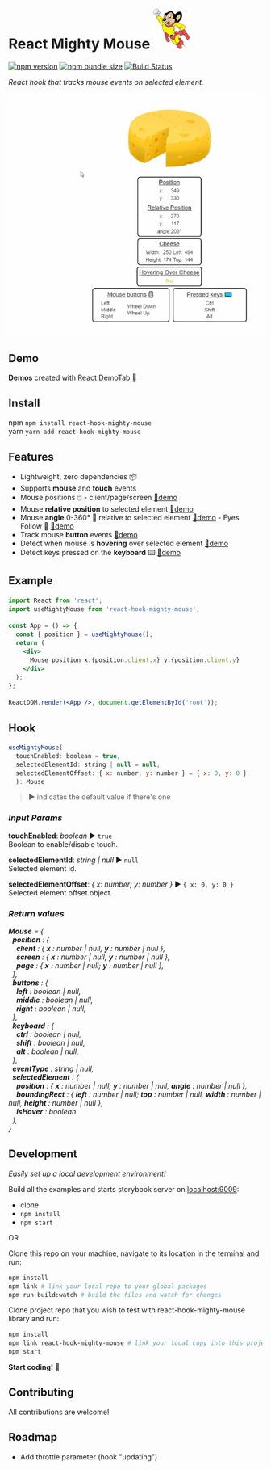 # React Mighty Mouse ![Mighty Mouse](mighty-mouse.png)

[![npm version][npm-badge]][npm-url]
[![npm bundle size][size-badge]][npm-url]
[![Build Status][build-badge]][build-url]

_React hook that tracks mouse events on selected element._

![](demo.gif)

## Demo

**[Demos](https://mkosir.github.io/react-hook-mighty-mouse)** created with [React DemoTab 📑](https://github.com/mkosir/react-demo-tab)

## Install

npm `npm install react-hook-mighty-mouse`  
yarn `yarn add react-hook-mighty-mouse`

## Features

- Lightweight, zero dependencies 📦
- Supports **mouse** and **touch** events
- Mouse positions 🖱️ - client/page/screen [🔗demo](https://mkosir.github.io/react-hook-mighty-mouse/?path=/story/react-mighty-mouse--positions)
- Mouse **relative position** to selected element [🔗demo](https://mkosir.github.io/react-hook-mighty-mouse/?path=/story/react-mighty-mouse--relative-position)
- Mouse **angle** 0-360° 📐 relative to selected element [🔗demo](https://mkosir.github.io/react-hook-mighty-mouse/?path=/story/react-mighty-mouse--mouse-angle) - Eyes Follow 👀 [🔗demo](https://mkosir.github.io/react-hook-mighty-mouse/?path=/story/react-mighty-mouse--eyes-follow)
- Track mouse **button** events [🔗demo](https://mkosir.github.io/react-hook-mighty-mouse/?path=/story/react-mighty-mouse--mouse-buttons)
- Detect when mouse is **hovering** over selected element [🔗demo](https://mkosir.github.io/react-hook-mighty-mouse/?path=/story/react-mighty-mouse--mouse-over-selected-element)
- Detect keys pressed on the **keyboard** ⌨️ [🔗demo](https://mkosir.github.io/react-hook-mighty-mouse/?path=/story/react-mighty-mouse--keyboard)

## Example

```jsx
import React from 'react';
import useMightyMouse from 'react-hook-mighty-mouse';

const App = () => {
  const { position } = useMightyMouse();
  return (
    <div>
      Mouse position x:{position.client.x} y:{position.client.y}
    </div>
  );
};

ReactDOM.render(<App />, document.getElementById('root'));
```

## Hook

```js
useMightyMouse(
  touchEnabled: boolean = true,
  selectedElementId: string | null = null,
  selectedElementOffset: { x: number; y: number } = { x: 0, y: 0 }
  ): Mouse
```

> ▶︎ indicates the default value if there's one

### _Input Params_

**touchEnabled**: _boolean_ ▶︎ `true`  
Boolean to enable/disable touch.

**selectedElementId**: _string | null_ ▶︎ `null`  
Selected element id.

**selectedElementOffset**: _{ x: number; y: number }_ ▶︎ `{ x: 0, y: 0 }`  
Selected element offset object.

### _Return values_

_**Mouse** = {  
&nbsp;&nbsp;**position** : {  
&nbsp;&nbsp;&nbsp;&nbsp;**client** : { **x** : number | null, **y** : number | null },  
&nbsp;&nbsp;&nbsp;&nbsp;**screen** : { **x** : number | null; **y** : number | null },  
&nbsp;&nbsp;&nbsp;&nbsp;**page** : { **x** : number | null; **y** : number | null },  
&nbsp;&nbsp;},  
&nbsp;&nbsp;**buttons** : {  
&nbsp;&nbsp;&nbsp;&nbsp;**left** : boolean | null,  
&nbsp;&nbsp;&nbsp;&nbsp;**middle** : boolean | null,  
&nbsp;&nbsp;&nbsp;&nbsp;**right** : boolean | null,  
&nbsp;&nbsp;},  
&nbsp;&nbsp;**keyboard** : {  
&nbsp;&nbsp;&nbsp;&nbsp;**ctrl** : boolean | null,  
&nbsp;&nbsp;&nbsp;&nbsp;**shift** : boolean | null,  
&nbsp;&nbsp;&nbsp;&nbsp;**alt** : boolean | null,  
&nbsp;&nbsp;},  
&nbsp;&nbsp;**eventType** : string | null,  
&nbsp;&nbsp;**selectedElement** : {  
&nbsp;&nbsp;&nbsp;&nbsp;**position** : { **x** : number | null; **y** : number | null, **angle** : number | null },  
&nbsp;&nbsp;&nbsp;&nbsp;**boundingRect** : { **left** : number | null; **top** : number | null, **width** : number | null, **height** : number | null },  
&nbsp;&nbsp;&nbsp;&nbsp;**isHover** : boolean  
&nbsp;&nbsp;},  
}_

## Development

_Easily set up a local development environment!_

Build all the examples and starts storybook server on [localhost:9009](http://localhost:9009):

- clone
- `npm install`
- `npm start`

OR

Clone this repo on your machine, navigate to its location in the terminal and run:

```bash
npm install
npm link # link your local repo to your global packages
npm run build:watch # build the files and watch for changes
```

Clone project repo that you wish to test with react-hook-mighty-mouse library and run:

```bash
npm install
npm link react-hook-mighty-mouse # link your local copy into this project's node_modules
npm start
```

**Start coding!** 🎉

## Contributing

All contributions are welcome!

## Roadmap

- Add throttle parameter (hook "updating")

[npm-url]: https://www.npmjs.com/package/react-hook-mighty-mouse
[npm-badge]: https://img.shields.io/npm/v/react-hook-mighty-mouse.svg
[size-badge]: https://img.shields.io/bundlephobia/minzip/react-hook-mighty-mouse.svg
[build-badge]: https://travis-ci.com/mkosir/react-hook-mighty-mouse.svg
[build-url]: https://travis-ci.com/mkosir/react-hook-mighty-mouse
